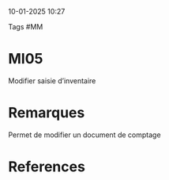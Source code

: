 10-01-2025 10:27

Tags #MM 

# MI05

Modifier saisie d’inventaire
# Remarques

Permet de modifier un document de comptage
# References
